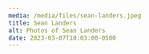 ```yaml
---
media: /media/files/sean-landers.jpeg
title: Sean Landers
alt: Photos of Sean Landers
date: 2023-03-07T10:03:00-0500
---
```

